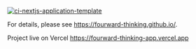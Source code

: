 [![ci-nextjs-application-template](https://github.com/fourward-thinking/nfourward-thinking-app/actions/workflows/ci.yml/badge.svg)](https://github.com/fourward-thinking/fourward-thinking-app/actions/workflows/ci.yml)

For details, please see https://fourward-thinking.github.io/.

Project live on Vercel https://fourward-thinking-app.vercel.app
